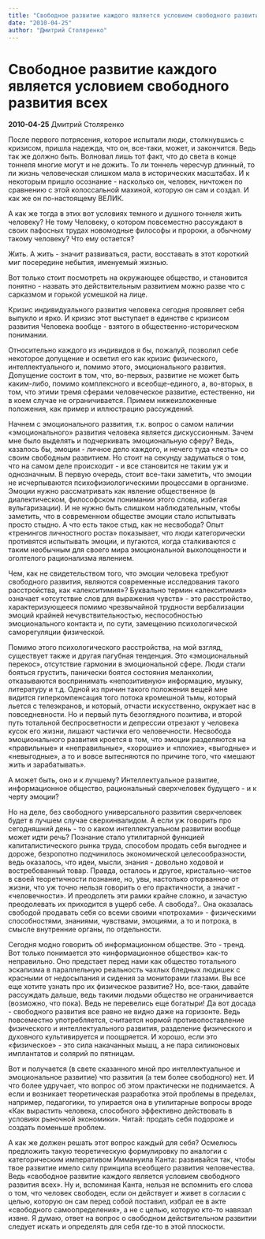 ```yaml
---
title: "Свободное развитие каждого является условием свободного развития всех"
date: "2010-04-25"
author: "Дмитрий Столяренко"
---
```


# Свободное развитие каждого является условием свободного развития всех

**2010-04-25** Дмитрий Столяренко

После первого потрясения, которое испытали люди, столкнувшись с кризисом, пришла надежда, что он, все-таки, может, и закончится. Ведь так же должно быть. Волновал лишь тот факт, что до света в конце тоннеля многие могут и не дожить. То ли тоннель чересчур длинный, то ли жизнь человеческая слишком мала в исторических масштабах. И к некоторым пришло осознание - насколько он, человек, ничтожен по сравнению с этой колоссальной махиной, которую он сам и создал. И как же он по-настоящему ВЕЛИК.

А как же тогда в этих вот условиях темного и душного тоннеля жить человеку? Не тому Человеку, о котором повсеместно рассуждают в своих пафосных трудах новомодные философы и пророки, а обычному такому человеку? Что ему остается?

Жить. А жить - значит развиваться, расти, восставать в этот короткий миг посередине небытия, именуемый жизнью.

Вот только стоит посмотреть на окружающее общество, и становится понятно - назвать это действительным развитием можно разве что с сарказмом и горькой усмешкой на лице.

Кризис индивидуального развития человека сегодня проявляет себя выпукло и ярко. И кризис этот выступает в единстве с кризисом развития Человека вообще - взятого в общественно-историческом понимании.

Относительно каждого из индивидов я бы, пожалуй, позволил себе некоторое допущение и осветил его как кризис физического, интеллектуального и, помимо этого, эмоционального развития. Допущение состоит в том, что, во-первых, развитие не может быть каким-либо, помимо комплексного и всеобще-единого, а, во-вторых, в том, что этими тремя сферами человеческое развитие, естественно, ни в коем случае не ограничивается. Примем нижеизложенные положения, как пример и иллюстрацию рассуждений.

Начнем с эмоционального развития, т.к. вопрос о самом наличии «эмоционального» развития человека является дискуссионным. Зачем мне было выделять и подчеркивать эмоциональную сферу? Ведь, казалось бы, эмоции - личное дело каждого, и нечего туда «лезть» со своим свободным развитием. Но стоит на секунду задуматься о том, что на самом деле происходит - и все становится не таким уж и однозначным. В первую очередь, стоит все-таки заметить, что эмоции не исчерпываются психофизиологическими процессами в организме. Эмоции нужно рассматривать как явление общественное (в диалектическом, философском понимании этого слова, избегая вульгаризации). И не нужно быть слишком наблюдательным, чтобы заметить, что в современном обществе эмоции стало испытывать просто стыдно. А что есть такое стыд, как не несвобода? Опыт «тренингов личностного роста» показывает, что люди категорически противятся испытывать эмоции, и пугаются, когда сталкиваются с таким необычным для своего мира эмоциональной выхолощености и оголтелого рационализма явлением.

Чем, как не свидетельством того, что эмоции человека требуют свободного развития, являются современные исследования такого расстройства, как «алекситимия»? Буквально термин «алекситимия» означает «отсутствие слов для выражения чувств» - это расстройство, характеризующееся помимо чрезвычайной трудности вербализации эмоций крайней нечувствительностью, неспособностью эмоционального контакта и, по сути, замещению психологической саморегуляции физической.

Помимо этого психологического расстройства, на мой взгляд, существует также и другая пагубная тенденция. Это «эмоциональный перекос», отсутствие гармонии в эмоциональной сфере. Люди стали бояться грустить, панически боятся состояния меланхолии, отказываются воспринимать «непозитивную» информацию, музыку, литературу и т.д. Одной из причин такого положения вещей мне видится гиперкомпенсация того потока кромешной тьмы, который льется с телеэкранов, и который, отчасти искусственно, окружает нас в повседневности. Но и первый путь безоглядного позитива, и второй путь тотальной беспросветности и депрессии отрезают у человека кусок его жизни, лишают частички его человечности. Несвобода эмоционального развития кроется в том, что эмоции разделяются на «правильные» и «неправильные», «хорошие» и «плохие», «выгодные» и «невыгодные», а то и вовсе вытесняются по причине того, что «мешают жить и зарабатывать».

А может быть, оно и к лучшему? Интеллектуальное развитие, информационное общество, рациональный сверхчеловек будущего - и к черту эмоции?

Но на деле, без свободного универсального развития сверхчеловек будет в лучшем случае сверхинвалидом. А если уж говорить про сегодняшний день - то о каком интеллектуальном развитии вообще может идти речь? Познание стало утилитарной функцией капиталистического рынка труда, способом продать себя выгоднее и дороже, безропотно подчинилось экономической целесообразности, ведь оказалось, что идеи, мысли, знания - довольно ходовой и востребованный товар. Правда, осталось и другое, кристально-чистое в своей теоретичности познание, но, увы, настолько оторванное от жизни, что уж точно нельзя говорить о его практичности, а значит - «человечности». И преодолеть эти рамки крайне сложно, и зачастую преодолевать их приходится в ущерб себе. А свобода?.. Она оказалась свободой продавать себя со всеми своими «потрохами» - физическими способностями, знаниями, чувствами, эмоциями, а то и потроха, в смысле внутренние органы, по отдельности.

Сегодня модно говорить об информационном обществе. Это - тренд. Вот только понимается это «информационное общество» как-то неправильно. Оно предстает перед нами как общество тотального эскапизма в параллельную реальность чахлых бледных людишек с красными от недосыпания и сидения за мониторами глазами. Вы все еще хотите узнать про их физическое развитие? Но, все-таки, давайте рассуждать дальше, ведь такими людьми общество не ограничивается (возможно, что пока). Ведь не перевелись еще богатыри! Да вот досада - свободного развития все равно не видно даже на горизонте. Ведь повсеместно употребляется, считается нормой противопоставление физического и интеллектуального развития, разделение физического и духовного культивируется и поощряется. И хорошо, если это «физическое» - это сила накачанных мышц, а не пара силиконовых имплантатов и солярий по пятницам.

Вот и получается (в свете сказанного мной про интеллектуальное и эмоциональное развитие) что развития (а тем более свободного) нет. И что более удручает, что вопрос об этом практически не поднимается. А если и возникает теоретическая разработка этой проблемы в пределах, например, педагогики, то упирается она в утилитарные вопросы вроде «Как вырастить человека, способного эффективно действовать в условиях рыночной экономики». Читай: продать себя подороже и создать поменьше проблем.

А как же должен решать этот вопрос каждый для себя? Осмелюсь предложить такую теоретическую формулировку по аналогии с категорическим императивом Иммануила Канта: развивайся так, чтобы твое развитие имело силу принципа всеобщего развития человечества. Ведь «свободное развитие каждого является условием свободного развития всех». Ну и, вспоминая Канта, нельзя не вспомнить его слова о том, что человек свободен, если он действует и живет в согласии с целью, которую он сам перед собой поставил, избрал ее в акте «свободного самоопределения», а не с целью, которую кто-то навязал извне. Я думаю, ответ на вопрос о свободном действительном развитии следует искать и определять для себя где-то в этой плоскости.